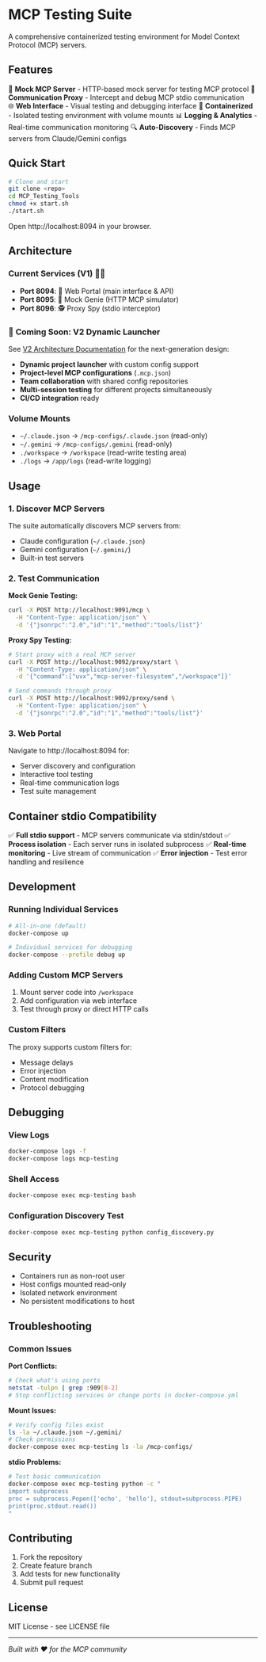 # MCP Testing Suite

A comprehensive containerized testing environment for Model Context Protocol (MCP) servers.

## Features

🔧 **Mock MCP Server** - HTTP-based mock server for testing MCP protocol
🔄 **Communication Proxy** - Intercept and debug MCP stdio communication  
🌐 **Web Interface** - Visual testing and debugging interface
🐳 **Containerized** - Isolated testing environment with volume mounts
📊 **Logging & Analytics** - Real-time communication monitoring
🔍 **Auto-Discovery** - Finds MCP servers from Claude/Gemini configs

## Quick Start

```bash
# Clone and start
git clone <repo>
cd MCP_Testing_Tools
chmod +x start.sh
./start.sh
```

Open http://localhost:8094 in your browser.

## Architecture

### Current Services (V1) 🧙‍♂️

- **Port 8094**: 📱 Web Portal (main interface & API)
- **Port 8095**: 🧞 Mock Genie (HTTP MCP simulator)  
- **Port 8096**: 🕵️ Proxy Spy (stdio interceptor)

### 🚀 **Coming Soon: V2 Dynamic Launcher** 
See [V2 Architecture Documentation](docs/architecture/v2-dynamic-launcher.md) for the next-generation design:
- **Dynamic project launcher** with custom config support
- **Project-level MCP configurations** (`.mcp.json`)
- **Team collaboration** with shared config repositories  
- **Multi-session testing** for different projects simultaneously
- **CI/CD integration** ready

### Volume Mounts

- `~/.claude.json` → `/mcp-configs/.claude.json` (read-only)
- `~/.gemini` → `/mcp-configs/.gemini` (read-only)
- `./workspace` → `/workspace` (read-write testing area)
- `./logs` → `/app/logs` (read-write logging)

## Usage

### 1. Discover MCP Servers

The suite automatically discovers MCP servers from:
- Claude configuration (`~/.claude.json`)
- Gemini configuration (`~/.gemini/`)
- Built-in test servers

### 2. Test Communication

**Mock Genie Testing:**
```bash
curl -X POST http://localhost:9091/mcp \
  -H "Content-Type: application/json" \
  -d '{"jsonrpc":"2.0","id":"1","method":"tools/list"}'
```

**Proxy Spy Testing:**
```bash
# Start proxy with a real MCP server
curl -X POST http://localhost:9092/proxy/start \
  -H "Content-Type: application/json" \
  -d '{"command":["uvx","mcp-server-filesystem","/workspace"]}'

# Send commands through proxy
curl -X POST http://localhost:9092/proxy/send \
  -H "Content-Type: application/json" \
  -d '{"jsonrpc":"2.0","id":"1","method":"tools/list"}'
```

### 3. Web Portal

Navigate to http://localhost:8094 for:
- Server discovery and configuration
- Interactive tool testing
- Real-time communication logs
- Test suite management

## Container stdio Compatibility

✅ **Full stdio support** - MCP servers communicate via stdin/stdout
✅ **Process isolation** - Each server runs in isolated subprocess
✅ **Real-time monitoring** - Live stream of communication
✅ **Error injection** - Test error handling and resilience

## Development

### Running Individual Services

```bash
# All-in-one (default)
docker-compose up

# Individual services for debugging
docker-compose --profile debug up
```

### Adding Custom MCP Servers

1. Mount server code into `/workspace`
2. Add configuration via web interface
3. Test through proxy or direct HTTP calls

### Custom Filters

The proxy supports custom filters for:
- Message delays
- Error injection  
- Content modification
- Protocol debugging

## Debugging

### View Logs
```bash
docker-compose logs -f
docker-compose logs mcp-testing
```

### Shell Access
```bash
docker-compose exec mcp-testing bash
```

### Configuration Discovery Test
```bash
docker-compose exec mcp-testing python config_discovery.py
```

## Security

- Containers run as non-root user
- Host configs mounted read-only
- Isolated network environment
- No persistent modifications to host

## Troubleshooting

### Common Issues

**Port Conflicts:**
```bash
# Check what's using ports
netstat -tulpn | grep :909[0-2]
# Stop conflicting services or change ports in docker-compose.yml
```

**Mount Issues:**
```bash
# Verify config files exist
ls -la ~/.claude.json ~/.gemini/
# Check permissions
docker-compose exec mcp-testing ls -la /mcp-configs/
```

**stdio Problems:**
```bash
# Test basic communication
docker-compose exec mcp-testing python -c "
import subprocess
proc = subprocess.Popen(['echo', 'hello'], stdout=subprocess.PIPE)
print(proc.stdout.read())
"
```

## Contributing

1. Fork the repository
2. Create feature branch
3. Add tests for new functionality
4. Submit pull request

## License

MIT License - see LICENSE file

---

*Built with ❤️ for the MCP community*
